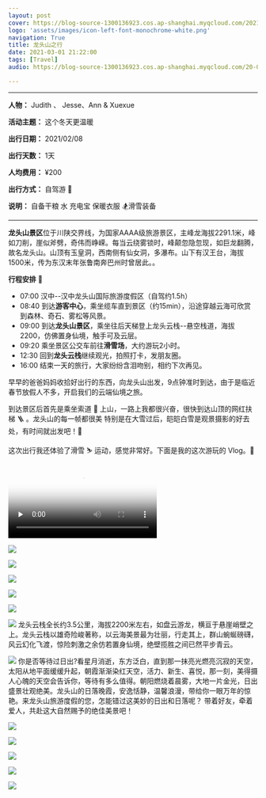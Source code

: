 ```yaml
---
layout: post
cover: https://blog-source-1300136923.cos.ap-shanghai.myqcloud.com/2021-02-08-long-tou-mountain/IMG_2873_cover.jpg
logo: 'assets/images/icon-left-font-monochrome-white.png'
navigation: True
title: 龙头山之行
date: 2021-03-01 21:22:00
tags: [Travel]
audio: https://blog-source-1300136923.cos.ap-shanghai.myqcloud.com/20-04-rape-flower/you-cai-hua-kai.m

---
```


-----------------

**人物：** Judith 、 Jesse、Ann & Xuexue

**活动主题：** 这个冬天更温暖

**出行日期：** 2021/02/08

**出行天数：** 1天

**人均费用：** ¥200

**出行方式：** 自驾游 🚙

**说明：** 自备干粮 水 充电宝 保暖衣服 🏂滑雪装备

-----------------

​       **龙头山景区**位于川陕交界线，为国家AAAA级旅游景区，主峰龙海拔2291.1米，峰如刀削，崖似斧劈，奇伟而峥嵘。每当云绕雾锁时，峰颠忽隐忽现，如巨龙翻腾，故名龙头山。山顶有玉皇洞，西南侧有仙女洞，多瀑布。山下有汉王台，海拔1500米，传为东汉末年张鲁南奔巴州时曾居此。。

**行程安排** 📍
* 07:00 汉中--汉中龙头山国际旅游度假区（自驾约1.5h）
* 08:40 到达**游客中心**，乘坐缆车直到景区（约15min），沿途穿越云海可欣赏到森林、奇石、雾松等风景。
* 09:00 到达**龙头山景区**，乘坐往后天梯登上龙头云栈--悬空栈道，海拔2200，仿佛置身仙境，触手可及云层。
* 09:20 乘坐景区公交车前往**滑雪场**，大约游玩2小时。
* 12:30 回到**龙头云栈**继续观光，拍照打卡，发朋友圈。
* 16:00 结束一天的旅行，大家纷纷含泪吻别，相约下次再见。

早早的爸爸妈妈收拾好出行的东西，向龙头山出发，9点钟准时到达，由于是临近春节放假人不多，开启我们的云端仙境之旅。

​到达景区后首先是乘坐索道 🚡 上山，一路上我都很兴奋，很快到达山顶的网红扶梯 🪜 。龙头山的每一帧都很美 特别是在大雪过后，皑皑白雪是观景摄影的好去处，有时间就出发吧！👫

​这次出行我还体验了滑雪 ⛷ 运动，感觉非常好。下面是我的这次游玩的 Vlog。👀		

<video id="video" controls="" preload="none" poster="https://blog-source-1300136923.cos.ap-shanghai.myqcloud.com/2021-02-08-long-tou-mountain/IMG_2873_video_cover.jpg">
<!--<source id="mp4" src="http://q459fe91l.bkt.clouddn.com/Judith-vloag-2019.mp4" type="video/mp4"> -->
 <source id="mp4" src="https://cheryev-app.obs.cn-east-3.myhuaweicloud.com/content/ios/2021/05/19/2021-02-08_longtou_mountain_web.mp4" type="video/mp4">
</video>
 
![](https://blog-source-1300136923.cos.ap-shanghai.myqcloud.com/2021-02-08-long-tou-mountain/008eGmZEgy1gn83cqs6aaj30u00uze84.jpeg)

![](https://blog-source-1300136923.cos.ap-shanghai.myqcloud.com/2021-02-08-long-tou-mountain/IMG_2876.jpg)

![](https://blog-source-1300136923.cos.ap-shanghai.myqcloud.com/2021-02-08-long-tou-mountain/008eGmZEgy1gn835g0fugj311s0l9jyl.jpeg)

![](https://blog-source-1300136923.cos.ap-shanghai.myqcloud.com/2021-02-08-long-tou-mountain/IMG_2871.jpg)

![](https://blog-source-1300136923.cos.ap-shanghai.myqcloud.com/2021-02-08-long-tou-mountain/008eGmZEgy1gn835rc82cj311s0p7k69.jpeg)

![](https://blog-source-1300136923.cos.ap-shanghai.myqcloud.com/2021-02-08-long-tou-mountain/008eGmZEgy1gn8353iqaqj30ku0dxabi.jpeg)
龙头云栈全长约3.5公里，海拔2200米左右，如盘云游龙，横亘于悬崖峭壁之上。龙头云栈以雄奇险峻著称，以云海美景最为壮丽，行走其上，群山蜿蜒磅礴，风云幻化飞渡，惊险刺激之余仿若置身仙境，绝壁揽胜之间已然平步青云。

![](https://blog-source-1300136923.cos.ap-shanghai.myqcloud.com/2021-02-08-long-tou-mountain/008eGmZEgy1gn836493mhj311s0lbk54.jpeg)
你是否等待过日出?看星月消逝，东方泛白，直到那一抹亮光燃亮沉寂的天空，太阳从地平面缓缓升起，朝霞渐渐染红天空，活力、新生、喜悦，那一刻，美得摄人心魄的天空会告诉你，等待有多么值得。朝阳燃烧着晨雾，大地一片金光，日出盛景壮观绝美。龙头山的日落晚霞，安逸恬静，温馨浪漫，带给你一眼万年的惊艳。来龙头山旅游度假的您，怎能错过这美妙的日出和日落呢？
带着好友，牵着爱人，共赴这大自然赐予的绝佳美景吧！

![](https://blog-source-1300136923.cos.ap-shanghai.myqcloud.com/2021-02-08-long-tou-mountain/IMG_2872.jpg)

![](https://blog-source-1300136923.cos.ap-shanghai.myqcloud.com/2021-02-08-long-tou-mountain/IMG_2874.jpg)

![](https://blog-source-1300136923.cos.ap-shanghai.myqcloud.com/2021-02-08-long-tou-mountain/IMG_2875.jpg)

![](https://blog-source-1300136923.cos.ap-shanghai.myqcloud.com/2021-02-08-long-tou-mountain/IMG_2877.jpg)

![](https://blog-source-1300136923.cos.ap-shanghai.myqcloud.com/2021-02-08-long-tou-mountain/IMG_2878.jpg)
